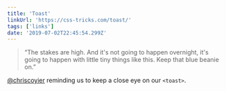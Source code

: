 ```yaml
---
title: 'Toast'
linkUrl: 'https://css-tricks.com/toast/'
tags: ['links'] 
date: '2019-07-02T22:45:54.299Z'
---
```

> “The stakes are high. And it's not going to happen overnight, it's going to happen with little tiny things like this. Keep that blue beanie on.”
 
[@chriscoyier](//twitter.com/chriscoyier) reminding us to keep a close eye on our `<toast>`.
